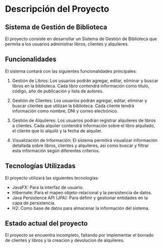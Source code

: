 # Descripción del Proyecto
## Sistema de Gestión de Biblioteca
El proyecto consiste en desarrollar un Sistema de Gestión de Biblioteca que permita a los usuarios administrar libros, clientes y alquileres.

## Funcionalidades
El sistema contará con las siguientes funcionalidades principales:

1. Gestión de Libros: Los usuarios podrán agregar, editar, eliminar y buscar libros en la biblioteca. Cada libro contendrá información como título, código, año de publicación y lista de autores.

2. Gestión de Clientes: Los usuarios podrán agregar, editar, eliminar y buscar clientes que utilizan la biblioteca. Cada cliente tendrá información como nombre, DNI y correo electrónico.

3. Gestión de Alquileres: Los usuarios podrán registrar alquileres de libros a clientes. Cada alquiler contendrá información sobre el libro alquilado, el cliente que lo alquiló y la fecha de alquiler.

4. Visualización de Información: El sistema permitirá visualizar información detallada sobre libros, clientes y alquileres, así como buscar y filtrar esta información según diferentes criterios.

## Tecnologías Utilizadas
El proyecto utilizará las siguientes tecnologías:

- JavaFX: Para la interfaz de usuario.
- Hibernate: Para el mapeo objeto-relacional y la persistencia de datos.
- Java Persistence API (JPA): Para definir y gestionar entidades en la capa de persistencia.
- H2: Como base de datos para almacenar la información del sistema.

## Estado actual del proyecto
El proyecto se encuentra incompleto, faltando por implementar el borrado de clientes y libros y la creacion y devolucion de alquileres.